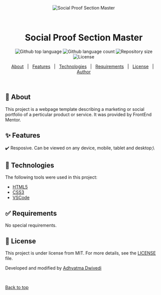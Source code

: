 <div align="center" id="top"> 
  <img src="./.github/app.gif" alt="Social Proof Section Master" />

  &#xa0;

  <!-- <a href="https://socialproofsectionmaster.netlify.app">Demo</a> -->
</div>

<h1 align="center">Social Proof Section Master</h1>

<p align="center">
  <img alt="Github top language" src="https://img.shields.io/github/languages/top/r00kieAd/social-proof-section-master?color=56BEB8">

  <img alt="Github language count" src="https://img.shields.io/github/languages/count/r00kieAd/social-proof-section-master?color=56BEB8">

  <img alt="Repository size" src="https://img.shields.io/github/repo-size/r00kieAd/social-proof-section-master?color=56BEB8">

  <img alt="License" src="https://img.shields.io/github/license/r00kieAd/social-proof-section-master?color=56BEB8">
</p>

<p align="center">
  <a href="#dart-about">About</a> &#xa0; | &#xa0; 
  <a href="#sparkles-features">Features</a> &#xa0; | &#xa0;
  <a href="#rocket-technologies">Technologies</a> &#xa0; | &#xa0;
  <a href="#white_check_mark-requirements">Requirements</a> &#xa0; | &#xa0;
  <a href="#memo-license">License</a> &#xa0; | &#xa0;
  <a href="https://github.com/{{YOUR_GITHUB_USERNAME}}" target="_blank">Author</a>
</p>

<br>

## :dart: About ##

This project is a webpage template describing a marketing or social portfolio of a perticular product or service. It was provided by FrontEnd Mentor.

## :sparkles: Features ##

:heavy_check_mark: Resposive. Can be viewed on any device, mobile, tablet and desktop;\

## :rocket: Technologies ##

The following tools were used in this project:

- [HTML5](https://www.w3schools.com/html/default.asp)
- [CSS3](https://www.w3schools.com/css/default.asp)
- [VSCode](https://code.visualstudio.com/)

## :white_check_mark: Requirements ##

No special requirements.

## :memo: License ##

This project is under license from MIT. For more details, see the [LICENSE](LICENSE) file.


Developed and modified by <a href="https://github.com/r00kieAd" target="_blank">Adhyatma Dwivedi</a>

&#xa0;

<a href="#top">Back to top</a>
